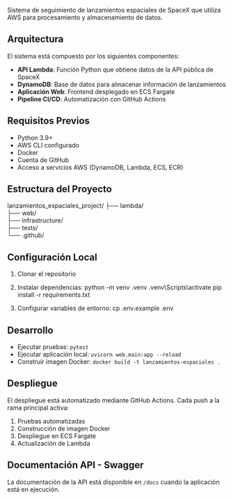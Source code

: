Sistema de seguimiento de lanzamientos espaciales de SpaceX que utiliza AWS para procesamiento y almacenamiento de datos.

## Arquitectura

El sistema está compuesto por los siguientes componentes:

- **API Lambda**: Función Python que obtiene datos de la API pública de SpaceX
- **DynamoDB**: Base de datos para almacenar información de lanzamientos
- **Aplicación Web**: Frontend desplegado en ECS Fargate
- **Pipeline CI/CD**: Automatización con GitHub Actions

## Requisitos Previos

- Python 3.9+
- AWS CLI configurado
- Docker
- Cuenta de GitHub
- Acceso a servicios AWS (DynamoDB, Lambda, ECS, ECR)

## Estructura del Proyecto

lanzamientos_espaciales_project/
├── lambda/                 
├── web/                   
├── infrastructure/        
├── tests/                
└── .github/              


## Configuración Local

1. Clonar el repositorio
2. Instalar dependencias:
   python -m venv .venv
   .venv\Scripts\activate
   pip install -r requirements.txt

3. Configurar variables de entorno:
   cp .env.example .env


## Desarrollo

- Ejecutar pruebas: `pytest`
- Ejecutar aplicación local: `uvicorn web.main:app --reload`
- Construir imagen Docker: `docker build -t lanzamientos-espaciales .`

## Despliegue

El despliegue está automatizado mediante GitHub Actions. Cada push a la rama principal activa:
1. Pruebas automatizadas
2. Construcción de imagen Docker
3. Despliegue en ECS Fargate
4. Actualización de Lambda

## Documentación API - Swagger

La documentación de la API está disponible en `/docs` cuando la aplicación está en ejecución.
